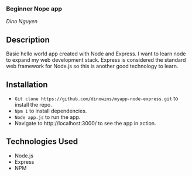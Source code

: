 ### Beginner Nope app

_Dino Nguyen_

## Description

Basic hello world app created with Node and Express. I want to learn node to expand my web development stack. Express is considered the standard web framework for Node.js so this is another good technology to learn.

## Installation

-  `Git clone https://github.com/dinowins/myapp-node-express.git` to install the repo.
- `Npm i` to install dependencies.
- `Node app.js` to run the app.
- Navigate to http://localhost:3000/ to see the app in action.

## Technologies Used

- Node.js
- Express
- NPM
